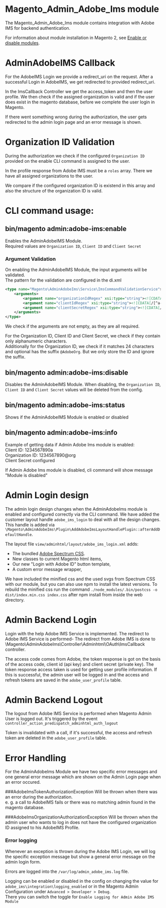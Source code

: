 # Magento_Admin_Adobe_Ims module

The Magento_Admin_Adobe_Ims module contains integration with Adobe IMS for backend authentication.

For information about module installation in Magento 2, see [Enable or disable modules](https://devdocs.magento.com/guides/v2.4/install-gde/install/cli/install-cli-subcommands-enable.html).

# AdminAdobeIMS Callback

For the AdobeIMS Login we provide a redirect_uri on the request. After a successful Login in AdobeIMS, we get redirected to provided redirect_uri.

In the ImsCallback Controller we get the access_token and then the user profile.
We then check if the assigned organization is valid and if the user does exist in the magento database, before we complete the user login in Magento.

If there went something wrong during the authorization, the user gets redirected to the admin login page and an error message is shown.

# Organization ID Validation

During the authorization we check if the configured `Organization ID` provided on the enable CLI command is assigned to the user.

In the profile response from Adobe IMS must be a `roles` array. There we have all assigned organizations to the user.

We compare if the configured organization ID is existend in this array and also the structure of the organization ID is valid.

# CLI command usage:
## bin/magento admin:adobe-ims:enable
Enables the AdminAdobeIMS Module. \
Required values are `Organization ID`, `Client ID` and `Client Secret`

### Argument Validation
On enabling the AdminAdobeIMS Module, the input arguments will be validated. \
The pattern for the validation are configured in the di.xml

```xml
<type name="Magento\AdminAdobeIms\Service\ImsCommandValidationService">
    <arguments>
        <argument name="organizationIdRegex" xsi:type="string"><![CDATA[/^([A-Z0-9]{24})(@AdobeOrg)?$/i]]></argument>
        <argument name="clientIdRegex" xsi:type="string"><![CDATA[/[^a-z_\-0-9]/i]]></argument>
        <argument name="clientSecretRegex" xsi:type="string"><![CDATA[/[^a-z_\-0-9]/i]]></argument>
    </arguments>
</type>
```

We check if the arguments are not empty, as they are all required. 

For the Organization ID, Client ID and Client Secret, we check if they contain only alphanumeric characters. \
Additionally for the Organization ID, we check if it matches 24 characters and optional has the suffix `@AdobeOrg`. But we only store the ID and ignore the suffix.

## bin/magento admin:adobe-ims:disable
Disables the AdminAdobeIMS Module.
When disabling, the `Organization ID`, `Client ID` and `Client Secret` values will be deleted from the config.

## bin/magento admin:adobe-ims:status
Shows if the AdminAdobeIMS Module is enabled or disabled

## bin/magento admin:adobe-ims:info
Example of getting data if Admin Adobe Ims module is enabled:\
Client ID: 1234567890a \
Organization ID: 1234567890@org \
Client Secret configured

If Admin Adobe Ims module is disabled, cli command will show message "Module is disabled"

# Admin Login design

The admin login design changes when the AdminAdobeIms module is enabled and configured correctly via the CLI command.
We have added the customer layout handle `adobe_ims_login` to deal with all the design changes.
This handle is added via `\Magento\AdminAdobeIms\Plugin\AddAdobeImsLayoutHandlePlugin::afterAddDefaultHandle`.

The layout file `view/adminhtml/layout/adobe_ims_login.xml` adds:
* The bundled [Adobe Spectrum CSS](https://opensource.adobe.com/spectrum-css/).
* New classes to current Magento html items,
* Our new "Login with Adobe ID" button template,
* A custom error message wrapper,

We have included the minified css and the used svgs from Spectrum CSS with our module, but you can also use npm to install the latest versions.
To rebuild the minified css run the command `./node_modules/.bin/postcss -o dist/index.min.css index.css` after npm install from inside the web directory.

# Admin Backend Login

Login with the help Adobe IMS Service is implemented. The redirect to Adobe IMS Service is performed-
The redirect from Adobe IMS is done to \Magento\AdminAdobeIms\Controller\Adminhtml\OAuth\ImsCallback controller.

The access code comes from Adobe, the token response is got on the basis of the access code,
client id (api key) and client secret (private key). 
The token response access taken is used for getting user profile information. 
If this is successful, the admin user will be logged in and the access and refresh tokens are saved in the `adobe_user_profile` table.

# Admin Backend Logout

The logout from Adobe IMS Service is performed when Magento Admin User is logged out.
It's triggered by the event `controller_action_predispatch_adminhtml_auth_logout`

Token is invalidated with a call, if it's successful, the access and refresh token are deleted in the `adobe_user_profile` table.

# Error Handling
For the AdminAdobeIms Module we have two specific error messages and one general error message which are shown on the Admin Login page when an error occured.

###AdobeImsTokenAuthorizationException
Will be thrown when there was an error during the authorization. \
e. g. a call to AdobeIMS fails or there was no matching admin found in the magento database.

###AdobeImsOrganizationAuthorizationException
Will be thrown when the admin user who wants to log in does not have the configured organization ID assigned to his AdobeIMS Profile.

### Error logging
Whenever an exception is thrown during the Adobe IMS Login, we will log the specific exception message but show a general error message on the admin login form.

Errors are logged into the `/var/log/admin_adobe_ims.log` file. 

Logging can be enabled or disabled in the config on changing the value for `adobe_ims\integration\logging_enabled` or in the Magento Admin Configuration under `Advanced > Developer > Debug`. \
There you can switch the toggle for `Enable Logging for Admin Adobe IMS Module`
